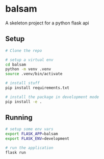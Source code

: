 # balsam
A skeleton project for a python flask api

## Setup
```bash
# Clone the repo

# setup a virtual env
cd balsam
python -m venv .venv
source .venv/bin/activate

# install stuff
pip install requirements.txt

# install the package in development mode
pip install -e .
```

## Running
```bash
# setup some env vars
export FLASK_APP=balsam
export FLASK_ENV=development

# run the application
flask run
```
